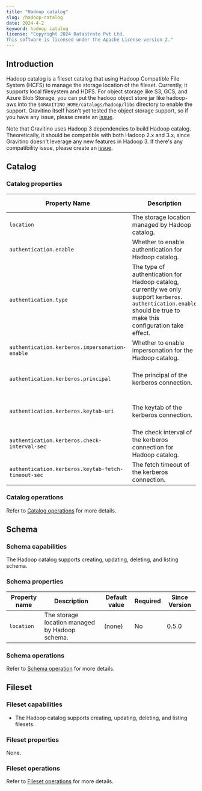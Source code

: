 ```yaml
---
title: "Hadoop catalog"
slug: /hadoop-catalog
date: 2024-4-2
keyword: hadoop catalog
license: "Copyright 2024 Datastrato Pvt Ltd.
This software is licensed under the Apache License version 2."
---
```


## Introduction

Hadoop catalog is a fileset catalog that using Hadoop Compatible File System (HCFS) to manage
the storage location of the fileset. Currently, it supports local filesystem and HDFS. For
object storage like S3, GCS, and Azure Blob Storage, you can put the hadoop object store jar like
hadoop-aws into the `$GRAVITINO_HOME/catalogs/hadoop/libs` directory to enable the support.
Gravitino itself hasn't yet tested the object storage support, so if you have any issue,
please create an [issue](https://github.com/datastrato/gravitino/issues).

Note that Gravitino uses Hadoop 3 dependencies to build Hadoop catalog. Theoretically, it should be
compatible with both Hadoop 2.x and 3.x, since Gravitino doesn't leverage any new features in
Hadoop 3. If there's any compatibility issue, please create an [issue](https://github.com/datastrato/gravitino/issues).

## Catalog

### Catalog properties

| Property Name                                      | Description                                                                                                                                                         | Default Value | Required                     | Since Version |
|----------------------------------------------------|---------------------------------------------------------------------------------------------------------------------------------------------------------------------|---------------|------------------------------|---------------|
| `location`                                         | The storage location managed by Hadoop catalog.                                                                                                                     | (none)        | No                           | 0.5.0         |
| `authentication.enable`                            | Whether to enable authentication for Hadoop catalog.                                                                                                                | false         | No                           | 0.5.1         |
| `authentication.type`                              | The type of authentication for Hadoop catalog, currently we only support `kerberos`. `authentication.enable` should be true to make this configuration take effect. | (none)        | No                           | 0.5.1         |
| `authentication.kerberos.impersonation-enable`     | Whether to enable impersonation for the Hadoop catalog.                                                                                                             | false         | No                           | 0.5.1         |
| `authentication.kerberos.principal`                | The principal of the kerberos connection.                                                                                                                           | (none)        | required if you use kerberos | 0.5.1         |
| `authentication.kerberos.keytab-uri`               | The keytab of the kerberos connection.                                                                                                                              | (none)        | required if you use kerberos | 0.5.1         |
| `authentication.kerberos.check-interval-sec`       | The check interval of the kerberos connection for Hadoop catalog.                                                                                                   | 60            | No                           | 0.5.1         |
| `authentication.kerberos.keytab-fetch-timeout-sec` | The fetch timeout of the kerberos connection.                                                                                                                       | 60            | No                           | 0.5.1         |

### Catalog operations

Refer to [Catalog operations](./manage-fileset-metadata-using-gravitino.md#catalog-operations) for more details.

## Schema

### Schema capabilities

The Hadoop catalog supports creating, updating, deleting, and listing schema.

### Schema properties

| Property name | Description                                    | Default value | Required | Since Version |
|---------------|------------------------------------------------|---------------|----------|---------------|
| `location`    | The storage location managed by Hadoop schema. | (none)        | No       | 0.5.0         |

### Schema operations

Refer to [Schema operation](./manage-fileset-metadata-using-gravitino.md#schema-operations) for more details.

## Fileset

### Fileset capabilities

- The Hadoop catalog supports creating, updating, deleting, and listing filesets.

### Fileset properties

None.

### Fileset operations

Refer to [Fileset operations](./manage-fileset-metadata-using-gravitino.md#fileset-operations) for more details.
